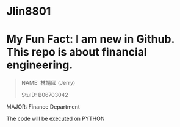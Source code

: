 Jlin8801
========
My Fun Fact: I am new in Github. This repo is about financial engineering.
========
> NAME: 林靖國 (Jerry)
>
> StuID: B06703042

MAJOR: Finance Department

The code will be executed on PYTHON
